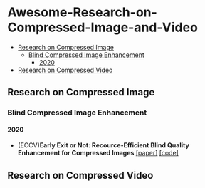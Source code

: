 # Awesome-Research-on-Compressed-Image-and-Video
- [Research on Compressed Image](#research-on-compressed-image)
  - [Blind Compressed Image Enhancement](#blind-compressed-image-enhancement)
      - [2020](#2020)
- [Research on Compressed Video](#research-on-compressed-video)

## Research on Compressed Image
### Blind Compressed Image Enhancement
#### 2020
- (ECCV)**Early Exit or Not: Recource-Efficient Blind Quality Enhancement for Compressed Images** [[paper]](https://arxiv.org/pdf/2006.16581.pdf) [[code]](https://github.com/RyanXingQL/RBQE)
## Research on Compressed Video
